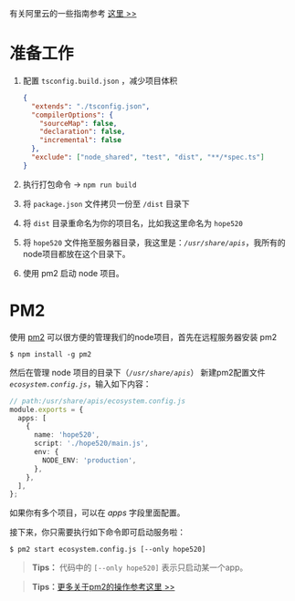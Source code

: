 有关阿里云的一些指南参考 [这里 >>](https://gitee.com/lihongyao/Blogs/blob/master/051.%20%E9%98%BF%E9%87%8C%E4%BA%91%E6%9C%8D%E5%8A%A1%E5%99%A8%E6%8C%87%E5%8D%97.md)

# 准备工作

1. 配置  `tsconfig.build.json` ，减少项目体积

   ```json
   {
     "extends": "./tsconfig.json",
     "compilerOptions": {
       "sourceMap": false,
       "declaration": false,
       "incremental": false
     },
     "exclude": ["node_shared", "test", "dist", "**/*spec.ts"]
   }
   ```

2. 执行打包命令 → `npm run build`

3. 将 `package.json` 文件拷贝一份至 `/dist` 目录下

4. 将 `dist` 目录重命名为你的项目名，比如我这里命名为 `hope520`

5. 将 `hope520` 文件拖至服务器目录，我这里是：*`/usr/share/apis`*，我所有的node项目都放在这个目录下。

6. 使用 pm2 启动 node 项目。

# PM2

使用 [pm2](https://pm2.keymetrics.io/) 可以很方便的管理我们的node项目，首先在远程服务器安装 pm2

```shell
$ npm install -g pm2
```

然后在管理 node 项目的目录下（*`/usr/share/apis`*） 新建pm2配置文件 *`ecosystem.config.js`*，输入如下内容：

```typescript
// path:/usr/share/apis/ecosystem.config.js
module.exports = {
  apps: [
    {
      name: 'hope520', 
      script: './hope520/main.js',
      env: {
        NODE_ENV: 'production',
      },
    },
  ],
};
```

如果你有多个项目，可以在 *apps* 字段里面配置。

接下来，你只需要执行如下命令即可启动服务啦：

```shell
$ pm2 start ecosystem.config.js [--only hope520]
```

> **Tips：** 代码中的 `[--only hope520]` 表示只启动某一个app。

> **Tips：**[更多关于pm2的操作参考这里 >>](https://blog.csdn.net/qq_38128179/article/details/120401139)

